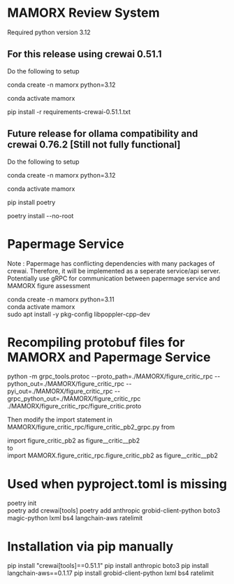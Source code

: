 # MAMORX Review System
Required python version 3.12

## For this release using crewai 0.51.1   
Do the following to setup

conda create -n mamorx python=3.12 

conda activate mamorx  

pip install -r requirements-crewai-0.51.1.txt

## Future release for ollama compatibility and crewai 0.76.2 [Still not fully functional]
Do the following to setup

conda create -n mamorx python=3.12 

conda activate mamorx  

pip install poetry

poetry install --no-root


# Papermage Service

Note : Papermage has conflicting dependencies with many packages of crewai. Therefore, it will be implemented as a seperate service/api server. Potentially use gRPC for communication between papermage service and MAMORX figure assessment

conda create -n mamorx python=3.11   
conda activate mamorx  
sudo apt install -y pkg-config libpoppler-cpp-dev

# Recompiling protobuf files for MAMORX and Papermage Service
python -m grpc_tools.protoc --proto_path=./MAMORX/figure_critic_rpc --python_out=./MAMORX/figure_critic_rpc --pyi_out=./MAMORX/figure_critic_rpc  --grpc_python_out=./MAMORX/figure_critic_rpc ./MAMORX/figure_critic_rpc/figure_critic.proto

Then modify the import statement in MAMORX/figure_critic_rpc/figure_critic_pb2_grpc.py from  

import figure_critic_pb2 as figure__critic__pb2  
to   
import MAMORX.figure_critic_rpc.figure_critic_pb2 as figure__critic__pb2

# Used when pyproject.toml is missing
poetry init  
poetry add crewai[tools]
poetry add anthropic grobid-client-python boto3 magic-python lxml bs4 langchain-aws ratelimit

# Installation via pip manually
pip install "crewai[tools]==0.51.1"
pip install anthropic boto3
pip install langchain-aws==0.1.17
pip install grobid-client-python lxml bs4 ratelimit